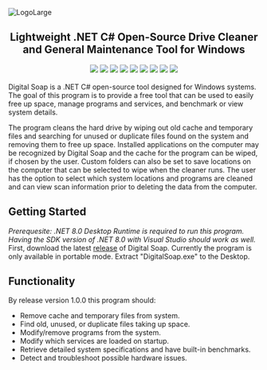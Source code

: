 ![LogoLarge](https://github.com/STOL4S/Digital-Soap/assets/138336394/3f48d5e1-4836-4264-80a7-c07389cc417a)
<h2 align="center">
  Lightweight .NET C# Open-Source Drive Cleaner and General Maintenance Tool for Windows
</h2>

<div align="center">
<img src="https://img.shields.io/badge/Visual%20Studio-2022-8A2BE2?logo=visualstudio"/>
<img src="https://img.shields.io/badge/.NET%208.0-C%23-239120"/>
<img src="https://img.shields.io/badge/License-GPLv3-blue.svg"/>
<img src="https://img.shields.io/github/v/tag/STOL4S/Digital-Soap?label=Release&color=4DC81F"/>
<img src="https://img.shields.io/github/downloads/STOL4S/Digital-Soap/total?label=Downloads"/>
<img src="https://img.shields.io/github/commit-activity/m/STOL4S/Digital-Soap?label=Commits"/>
<img src="https://img.shields.io/github/issues-raw/STOL4S/Digital-Soap?label=Open%20Issues"/>
<img src="https://img.shields.io/github/languages/code-size/STOL4S/Digital-Soap?label=Project%20Size"/>
<img src="https://img.shields.io/badge/GitHub-STOLAS-8A2BE2?logo=github"/>
</div>  

<br/>
Digital Soap is a .NET C# open-source tool designed for Windows systems. The goal of this program is to provide a free tool that can be used to easily free up space, manage programs and services, and benchmark or view system details.  

The program cleans the hard drive by wiping out old cache and temporary files and searching for unused or duplicate files found on the system and removing them to free up space. Installed applications on the computer may be recognized by Digital Soap and the cache for the program can be wiped, if chosen by the user. Custom folders can also be set to save locations on the computer that can be selected to wipe when the cleaner runs. The user has the option to select which system locations and programs are cleaned and can view scan information prior to deleting the data from the computer.

## Getting Started
*Prerequesite: .NET 8.0 Desktop Runtime is required to run this program. Having the SDK version of .NET 8.0 with Visual Studio should work as well.*
First, download the latest [release](https://github.com/STOL4S/Digital-Soap/releases) of Digital Soap. Currently the program is only available in portable mode. Extract "DigitalSoap.exe" to the Desktop.

## Functionality
By release version 1.0.0 this program should:
- Remove cache and temporary files from system.
- Find old, unused, or duplicate files taking up space.
- Modify/remove programs from the system.
- Modify which services are loaded on startup.
- Retrieve detailed system specifications and have built-in benchmarks.
- Detect and troubleshoot possible hardware issues.
